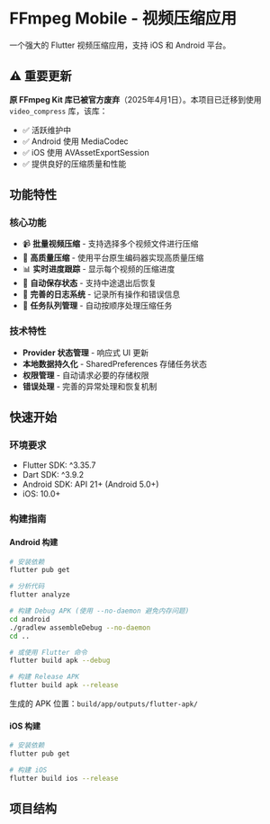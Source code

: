 # FFmpeg Mobile - 视频压缩应用

一个强大的 Flutter 视频压缩应用，支持 iOS 和 Android 平台。

## ⚠️ 重要更新

**原 FFmpeg Kit 库已被官方废弃**（2025年4月1日）。本项目已迁移到使用 `video_compress` 库，该库：
- ✅ 活跃维护中
- ✅ Android 使用 MediaCodec
- ✅ iOS 使用 AVAssetExportSession  
- ✅ 提供良好的压缩质量和性能

## 功能特性

### 核心功能
- 📹 **批量视频压缩** - 支持选择多个视频文件进行压缩
- 🎯 **高质量压缩** - 使用平台原生编码器实现高质量压缩
- 📊 **实时进度跟踪** - 显示每个视频的压缩进度
- 💾 **自动保存状态** - 支持中途退出后恢复
- 📝 **完善的日志系统** - 记录所有操作和错误信息
- 🔄 **任务队列管理** - 自动按顺序处理压缩任务

### 技术特性
- **Provider 状态管理** - 响应式 UI 更新
- **本地数据持久化** - SharedPreferences 存储任务状态
- **权限管理** - 自动请求必要的存储权限
- **错误处理** - 完善的异常处理和恢复机制

## 快速开始

### 环境要求

- Flutter SDK: ^3.35.7
- Dart SDK: ^3.9.2
- Android SDK: API 21+ (Android 5.0+)
- iOS: 10.0+

### 构建指南

#### Android 构建

```bash
# 安装依赖
flutter pub get

# 分析代码
flutter analyze

# 构建 Debug APK (使用 --no-daemon 避免内存问题)
cd android
./gradlew assembleDebug --no-daemon
cd ..

# 或使用 Flutter 命令
flutter build apk --debug

# 构建 Release APK
flutter build apk --release
```

生成的 APK 位置：`build/app/outputs/flutter-apk/`

#### iOS 构建

```bash
# 安装依赖
flutter pub get

# 构建 iOS
flutter build ios --release
```

## 项目结构
